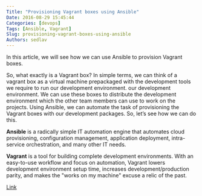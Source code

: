 ```yaml
---
Title: "Provisioning Vagrant boxes using Ansible"
Date: 2016-08-29 15:45:44
Categories: [devops]
Tags: [Ansible, Vagrant]
Slug: provisioning-vagrant-boxes-using-ansible
Authors: sedlav
---
```


In this article, we will see how we can use Ansible to provision Vagrant boxes.

So, what exactly is a Vagrant box? In simple terms, we can think of a vagrant box as a virtual machine prepackaged with the development tools we require to run our development environment. our development environment. We can use these boxes to distribute the development environment which the other team members can use to work on the projects. Using Ansible, we can automate the task of provisioning the
Vagrant boxes with our development packages. So, let’s see how we can do this.

**Ansible** is a radically simple IT automation engine that automates cloud provisioning, configuration management, application deployment, intra-service orchestration, and many other IT needs.

**Vagrant** is a tool for building complete development environments. With an easy-to-use workflow and focus on automation, Vagrant lowers development environment setup time, increases development/production parity, and makes the "works on my machine" excuse a relic of the past.

[Link](http://developers.redhat.com/blog/2016/08/22/provisioning-vagrant-boxes-using-ansible/)
